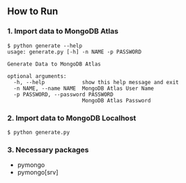 ## How to Run
### 1. Import data to MongoDB Atlas
```shell
$ python generate --help
usage: generate.py [-h] -n NAME -p PASSWORD

Generate Data to MongoDB Atlas

optional arguments:
  -h, --help            show this help message and exit
  -n NAME, --name NAME  MongoDB Atlas User Name
  -p PASSWORD, --password PASSWORD
                        MongoDB Atlas Password
```
### 2. Import data to MongoDB Localhost
```shell
$ python generate.py
```
### 3. Necessary packages
* pymongo
* pymongo[srv]